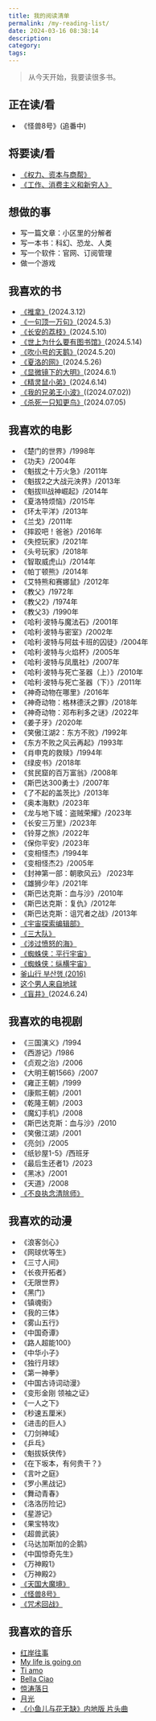```yaml
---
title: 我的阅读清单
permalink: /my-reading-list/
date: 2024-03-16 08:38:14
description:
category:
tags:
---
```


> 从今天开始，我要读很多书。

## 正在读/看

- 《怪兽8号》(追番中)

## 将要读/看

- [《权力、资本与商帮》](https://book.douban.com/subject/35169141/)
- [《工作、消费主义和新穷人》](https://book.douban.com/subject/35593780/)

## 想做的事

- 写一篇文章：小区里的分解者
- 写一本书：科幻、恐龙、人类
- 写一个软件：官网、订阅管理
- 做一个游戏

## 我喜欢的书

- [《推拿》](https://book.douban.com/subject/3239913/)(2024.3.12)
- [《一句顶一万句》](https://book.douban.com/subject/3633461/)(2024.5.3)
- [《长安的荔枝》](https://book.douban.com/subject/36104107/)(2024.5.10)
- [《世上为什么要有图书馆》](https://book.douban.com/subject/36593622/)(2024.5.14)
- [《吹小号的天鹅》](https://book.douban.com/subject/11441786/)(2024.5.20)
- [《夏洛的网》](https://book.douban.com/subject/1036274/)(2024.5.26)
- [《显微镜下的大明》](https://book.douban.com/subject/30414743/)(2024.6.1)
- [《精灵鼠小弟》](https://movie.douban.com/subject/1295242/)(2024.6.14)
- [《我的兄弟王小波》](https://book.douban.com/subject/10546136/)((2024.07.02))
- [《杀死一只知更鸟》](https://book.douban.com/subject/6781808/)(2024.07.05)

## 我喜欢的电影

- 《楚门的世界》/1998年  
- 《功夫》/2004年  
- 《魁拔之十万火急》/2011年  
- 《魁拔2之大战元泱界》/2013年  
- 《魁拔Ⅲ战神崛起》/2014年  
- 《夏洛特烦恼》/2015年  
- 《环太平洋》/2013年  
- 《兰戈》/2011年  
- 《摔跤吧！爸爸》/2016年  
- 《失控玩家》/2021年  
- 《头号玩家》/2018年  
- 《智取威虎山》/2014年  
- 《帕丁顿熊》/2014年  
- 《艾特熊和赛娜鼠》/2012年  
- 《教父》/1972年  
- 《教父2》/1974年  
- 《教父3》/1990年  
- 《哈利·波特与魔法石》/2001年  
- 《哈利·波特与密室》/2002年  
- 《哈利·波特与阿兹卡班的囚徒》/2004年  
- 《哈利·波特与火焰杯》/2005年  
- 《哈利·波特与凤凰社》/2007年  
- 《哈利·波特与死亡圣器（上）》/2010年  
- 《哈利·波特与死亡圣器（下）》/2011年  
- 《神奇动物在哪里》/2016年  
- 《神奇动物：格林德沃之罪》/2018年  
- 《神奇动物：邓布利多之谜》/2022年  
- 《姜子牙》/2020年  
- 《笑傲江湖2：东方不败》/1992年  
- 《东方不败之风云再起》/1993年  
- 《肖申克的救赎》/1994年  
- 《绿皮书》/2018年  
- 《贫民窟的百万富翁》/2008年  
- 《斯巴达300勇士》/2007年  
- 《了不起的盖茨比》/2013年  
- 《奥本海默》/2023年  
- 《龙与地下城：盗贼荣耀》/2023年  
- 《长安三万里》/2023年  
- 《铃芽之旅》/2022年  
- 《保你平安》/2023年  
- 《变相怪杰》/1994年  
- 《变相怪杰2》/2005年  
- 《封神第一部：朝歌风云》 /2023年  
- 《雄狮少年》/2021年  
- 《斯巴达克斯：血与沙》/2010年  
- 《斯巴达克斯：复仇》/2012年  
- 《斯巴达克斯：诅咒者之战》/2013年  
- [《宇宙探索编辑部》](https://movie.douban.com/subject/34941536/)
- [《三大队》](https://movie.douban.com/subject/35208463/)
- [《涉过愤怒的海》](https://movie.douban.com/subject/33456512/)
- [《蜘蛛侠：平行宇宙》](https://movie.douban.com/subject/26374197/)
- [《蜘蛛侠：纵横宇宙》](https://movie.douban.com/subject/30391186/)
- [釜山行 부산행 (2016)](https://movie.douban.com/subject/25986180/)
- [这个男人来自地球](https://movie.douban.com/subject/2300586/)
- [《盲井》](https://movie.douban.com/subject/1307528/)(2024.6.24)

## 我喜欢的电视剧

- 《三国演义》/1994  
- 《西游记》/1986  
- 《贞观之治》/2006  
- 《大明王朝1566》/2007  
- 《雍正王朝》/1999  
- 《康熙王朝》/2001  
- 《乾隆王朝》/2003  
- 《魔幻手机》/2008  
- 《斯巴达克斯：血与沙》/2010  
- 《笑傲江湖》/2001  
- 《亮剑》/2005  
- 《纸钞屋1-5》/西班牙  
- 《最后生还者1》/2023  
- 《黑冰》/2001  
- 《天道》/2008
- [《不良执念清除师》](https://movie.douban.com/subject/35839999/)

## 我喜欢的动漫

- 《浪客剑心》  
- 《网球优等生》  
- 《三寸人间》  
- 《长夜开拓者》  
- 《无限世界》  
- 《黑门》  
- 《镇魂街》  
- 《我的三体》  
- 《雾山五行》  
- 《中国奇谭》  
- 《路人超能100》  
- 《中华小子》  
- 《独行月球》  
- 《第一神拳》  
- 《中国古诗词动漫》  
- 《变形金刚 领袖之证》  
- 《一人之下》  
- 《秒速五厘米》  
- 《进击的巨人》  
- 《刀剑神域》  
- 《乒乓》  
- 《魁拔妖侠传》  
- 《在下坂本，有何贵干？》  
- 《言叶之庭》  
- 《罗小黑战记》  
- 《舞动青春》  
- 《洛洛历险记》  
- 《星游记》  
- 《果宝特攻》  
- 《超兽武装》  
- 《马达加斯加的企鹅》  
- 《中国惊奇先生》
- 《万神殿1》
- 《万神殿2》
- [《天国大魔境》](https://movie.douban.com/subject/36129263/)
- [《怪兽8号》](https://www.bilibili.com/bangumi/play/ss47556)
- [《咒术回战》](https://www.bilibili.com/bangumi/play/ss34430)

## 我喜欢的音乐

- [红岸往事](https://www.bilibili.com/video/BV1a84y1V7T8)  
- [My life is going on](https://www.bilibili.com/video/BV1dW41157VZ)  
- [Ti amo](https://www.bilibili.com/video/BV1j3411J7eD)  
- [Bella Ciao](https://www.bilibili.com/video/BV15s411P7Go)  
- [惊涛落日](https://www.bilibili.com/video/BV1Tw41137QP)  
- [月光](https://www.bilibili.com/video/BV1cp4y1F7Wp)  
- [《小鱼儿与花无缺》内地版 片头曲](https://www.bilibili.com/video/BV1gt41127dK)  
